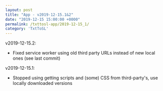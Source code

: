 ```yaml
---
layout: post
title: "App - v2019-12-15.1&2"
date: "2019-12-15 15:00:00 +0000"
permalink: /txttosl-app/2019-12-15_1/
category: 'TxtToSL'
---
```


v2019-12-15.2:
 - Fixed service worker using old third party URLs instead of new local ones (see last commit)

v2019-12-15.1:
 - Stopped using getting scripts and (some) CSS from third-party's, use locally downloaded versions